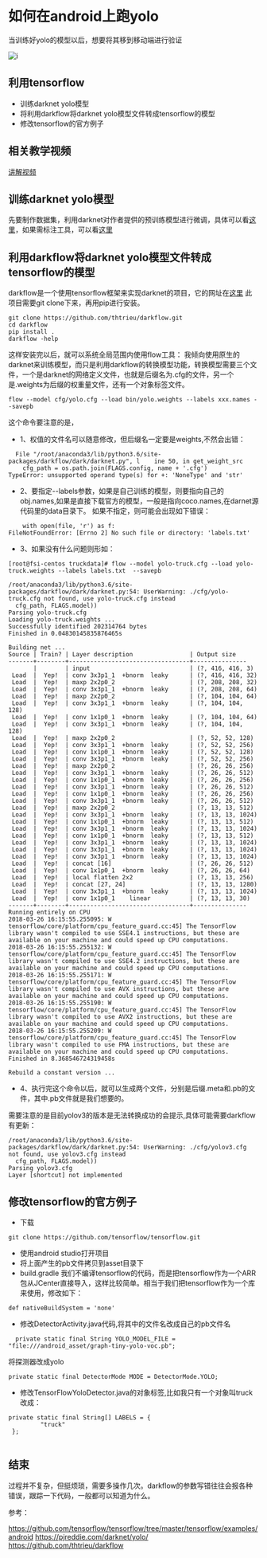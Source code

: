 # 如何在android上跑yolo
当训练好yolo的模型以后，想要将其移到移动端进行验证

![i](https://github.com/sanfooh/android_yolo_truck/blob/master/snap.png)

 ## 利用tensorflow
 * 训练darknet yolo模型
 * 将利用darkflow将darknet yolo模型文件转成tensorflow的模型
 * 修改tensorflow的官方例子
 ## 相关教学视频
 [讲解视频](https://edu.csdn.net/course/detail/7620)

## 训练darknet yolo模型
先要制作数据集，利用darknet对作者提供的预训练模型进行微调，具体可以看[这里](https://github.com/sanfooh/yolo_truck)，如果需标注工具，可以看[这里](https://github.com/sanfooh/quick_yolo2_label_tool)

## 利用darkflow将darknet yolo模型文件转成tensorflow的模型
darkflow是一个使用tensorflow框架来实现darknet的项目，它的网址在[这里](https://github.com/thtrieu/darkflow)
此项目需要git clone下来，再用pip进行安装。

```
git clone https://github.com/thtrieu/darkflow.git
cd darkflow
pip install .
darkflow -help
```

这样安装完以后，就可以系统全局范围内使用flow工具：
我倾向使用原生的darknet来训练模型，而只是利用darkflow的转换模型功能，转换模型需要三个文件，一个是darknet的网络定义文件，也就是后缀名为.cfg的文件，另一个是.weights为后缀的权重量文件，还有一个对象标签文件。
```
flow --model cfg/yolo.cfg --load bin/yolo.weights --labels xxx.names --savepb
```
这个命令要注意的是，
* 1、权值的文件名可以随意修改，但后缀名一定要是weights,不然会出错：
```
  File "/root/anaconda3/lib/python3.6/site-packages/darkflow/dark/darknet.py", l    ine 50, in get_weight_src
    cfg_path = os.path.join(FLAGS.config, name + '.cfg')
TypeError: unsupported operand type(s) for +: 'NoneType' and 'str'

```
* 2、要指定--labels参数，如果是自己训练的模型，则要指向自己的obj.names,如果是直接下载官方的模型，一般是指向coco.names,在darnet源代码里的data目录下。
如果不指定，则可能会出现如下错误：
```
    with open(file, 'r') as f:
FileNotFoundError: [Errno 2] No such file or directory: 'labels.txt'

```



* 3、如果没有什么问题则形如：
```
[root@fsi-centos truckdata]# flow --model yolo-truck.cfg --load yolo-truck.weights --labels labels.txt  --savepb

/root/anaconda3/lib/python3.6/site-packages/darkflow/dark/darknet.py:54: UserWarning: ./cfg/yolo-truck.cfg not found, use yolo-truck.cfg instead
  cfg_path, FLAGS.model))
Parsing yolo-truck.cfg
Loading yolo-truck.weights ...
Successfully identified 202314764 bytes
Finished in 0.04830145835876465s

Building net ...
Source | Train? | Layer description                | Output size
-------+--------+----------------------------------+---------------
       |        | input                            | (?, 416, 416, 3)
 Load  |  Yep!  | conv 3x3p1_1  +bnorm  leaky      | (?, 416, 416, 32)
 Load  |  Yep!  | maxp 2x2p0_2                     | (?, 208, 208, 32)
 Load  |  Yep!  | conv 3x3p1_1  +bnorm  leaky      | (?, 208, 208, 64)
 Load  |  Yep!  | maxp 2x2p0_2                     | (?, 104, 104, 64)
 Load  |  Yep!  | conv 3x3p1_1  +bnorm  leaky      | (?, 104, 104, 128)
 Load  |  Yep!  | conv 1x1p0_1  +bnorm  leaky      | (?, 104, 104, 64)
 Load  |  Yep!  | conv 3x3p1_1  +bnorm  leaky      | (?, 104, 104, 128)
 Load  |  Yep!  | maxp 2x2p0_2                     | (?, 52, 52, 128)
 Load  |  Yep!  | conv 3x3p1_1  +bnorm  leaky      | (?, 52, 52, 256)
 Load  |  Yep!  | conv 1x1p0_1  +bnorm  leaky      | (?, 52, 52, 128)
 Load  |  Yep!  | conv 3x3p1_1  +bnorm  leaky      | (?, 52, 52, 256)
 Load  |  Yep!  | maxp 2x2p0_2                     | (?, 26, 26, 256)
 Load  |  Yep!  | conv 3x3p1_1  +bnorm  leaky      | (?, 26, 26, 512)
 Load  |  Yep!  | conv 1x1p0_1  +bnorm  leaky      | (?, 26, 26, 256)
 Load  |  Yep!  | conv 3x3p1_1  +bnorm  leaky      | (?, 26, 26, 512)
 Load  |  Yep!  | conv 1x1p0_1  +bnorm  leaky      | (?, 26, 26, 256)
 Load  |  Yep!  | conv 3x3p1_1  +bnorm  leaky      | (?, 26, 26, 512)
 Load  |  Yep!  | maxp 2x2p0_2                     | (?, 13, 13, 512)
 Load  |  Yep!  | conv 3x3p1_1  +bnorm  leaky      | (?, 13, 13, 1024)
 Load  |  Yep!  | conv 1x1p0_1  +bnorm  leaky      | (?, 13, 13, 512)
 Load  |  Yep!  | conv 3x3p1_1  +bnorm  leaky      | (?, 13, 13, 1024)
 Load  |  Yep!  | conv 1x1p0_1  +bnorm  leaky      | (?, 13, 13, 512)
 Load  |  Yep!  | conv 3x3p1_1  +bnorm  leaky      | (?, 13, 13, 1024)
 Load  |  Yep!  | conv 3x3p1_1  +bnorm  leaky      | (?, 13, 13, 1024)
 Load  |  Yep!  | conv 3x3p1_1  +bnorm  leaky      | (?, 13, 13, 1024)
 Load  |  Yep!  | concat [16]                      | (?, 26, 26, 512)
 Load  |  Yep!  | conv 1x1p0_1  +bnorm  leaky      | (?, 26, 26, 64)
 Load  |  Yep!  | local flatten 2x2                | (?, 13, 13, 256)
 Load  |  Yep!  | concat [27, 24]                  | (?, 13, 13, 1280)
 Load  |  Yep!  | conv 3x3p1_1  +bnorm  leaky      | (?, 13, 13, 1024)
 Load  |  Yep!  | conv 1x1p0_1    linear           | (?, 13, 13, 30)
-------+--------+----------------------------------+---------------
Running entirely on CPU
2018-03-26 16:15:55.255095: W tensorflow/core/platform/cpu_feature_guard.cc:45] The TensorFlow library wasn't compiled to use SSE4.1 instructions, but these are available on your machine and could speed up CPU computations.
2018-03-26 16:15:55.255132: W tensorflow/core/platform/cpu_feature_guard.cc:45] The TensorFlow library wasn't compiled to use SSE4.2 instructions, but these are available on your machine and could speed up CPU computations.
2018-03-26 16:15:55.255171: W tensorflow/core/platform/cpu_feature_guard.cc:45] The TensorFlow library wasn't compiled to use AVX instructions, but these are available on your machine and could speed up CPU computations.
2018-03-26 16:15:55.255190: W tensorflow/core/platform/cpu_feature_guard.cc:45] The TensorFlow library wasn't compiled to use AVX2 instructions, but these are available on your machine and could speed up CPU computations.
2018-03-26 16:15:55.255209: W tensorflow/core/platform/cpu_feature_guard.cc:45] The TensorFlow library wasn't compiled to use FMA instructions, but these are available on your machine and could speed up CPU computations.
Finished in 8.368546724319458s

Rebuild a constant version ...

```


* 4、执行完这个命令以后，就可以生成两个文件，分别是后缀.meta和.pb的文件，其中.pb文件就是我们想要的。



需要注意的是目前yolov3的版本是无法转换成功的会提示,具体可能需要darkflow有更新：
```
/root/anaconda3/lib/python3.6/site-packages/darkflow/dark/darknet.py:54: UserWarning: ./cfg/yolov3.cfg not found, use yolov3.cfg instead
  cfg_path, FLAGS.model))
Parsing yolov3.cfg
Layer [shortcut] not implemented

```


## 修改tensorflow的官方例子

* 下载
```
git clone https://github.com/tensorflow/tensorflow.git

```

* 使用android studio打开项目
* 将上面产生的pb文件拷贝到asset目录下
* build.gradle 我们不编译tensorflow的代码，而是把tensorflow作为一个ARR包从JCenter直接导入，这样比较简单。相当于我们把tensorflow作为一个库来使用，修改如下：
 ```
def nativeBuildSystem = 'none'
 ```

 * 修改DetectorActivity.java代码,将其中的文件名改成自己的pb文件名
 ```
   private static final String YOLO_MODEL_FILE = "file:///android_asset/graph-tiny-yolo-voc.pb";
 ```
 将探测器改成yolo 
  ```
  private static final DetectorMode MODE = DetectorMode.YOLO;
 ```

* 修改TensorFlowYoloDetector.java的对象标签,比如我只有一个对象叫truck改成：
```
private static final String[] LABELS = {
         "truck"
 };
 
```

## 结束
过程并不复杂，但挺烦琐，需要多操作几次。darkflow的参数写错往往会报各种错误，跟踪一下代码，一般都可以知道为什么。

参考：

https://github.com/tensorflow/tensorflow/tree/master/tensorflow/examples/android
https://pjreddie.com/darknet/yolo/
https://github.com/thtrieu/darkflow

